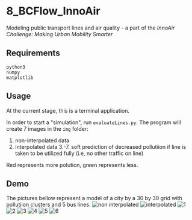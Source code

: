 # 8_BCFlow_InnoAir
Modeling public transport lines and air quality - a part of the *InnoAir Challenge: Making Urban Mobility Smarter*


## Requirements
```
python3
numpy
matplotlib
```

## Usage
At the current stage, this is a terminal application. 

In order to start a "simulation", run `evaluateLines.py`. The program will
create 7 images in the `img` folder:
  1. non-interpolated data
  2. interpolated data
  3.-7. soft prediction of decreased pollutiion if line is taken to be utilized
fully (i.e, no other traffic on line)

Red represents more polution, green represents less.

## Demo
The pictures bellow represent a model of a city by a 30 by 30 grid with pollutiion clusters and
5 bus lines.
![non interpolated](https://theorycorner.com/static/img/0-bcflow.png)
![interpolated](https://theorycorner.com/static/img/1-bcflow.png)
![1](https://theorycorner.com/static/img/2-bcflow.png)
![2](https://theorycorner.com/static/img/3-bcflow.png)
![3](https://theorycorner.com/static/img/4-bcflow.png)
![4](https://theorycorner.com/static/img/5-bcflow.png)
![5](https://theorycorner.com/static/img/6-bcflow.png)
![6](https://theorycorner.com/static/img/gif.gif)
